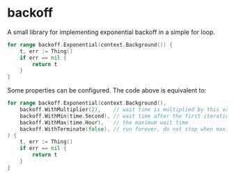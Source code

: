 # backoff

A small library for implementing exponential backoff in a simple for loop.

```go
for range backoff.Exponential(context.Background()) {
    t, err := Thing()
    if err == nil {
        return t
    }
}
```

Some properties can be configured. The code above is equivalent to:

```go
for range backoff.Exponential(context.Background(),
    backoff.WithMultiplier(2),    // wait time is multiplied by this value after each iteration
    backoff.WithMin(time.Second), // wait time after the first iteration
    backoff.WithMax(time.Hour),   // the maximum wait time
    backoff.WithTerminate(false), // run forever, do not stop when maximum wait time is reached
) {
    t, err := Thing()
    if err == nil {
        return t
    }
}
```
